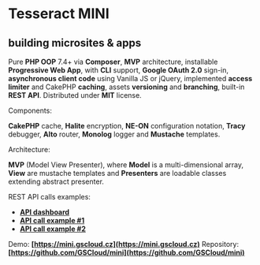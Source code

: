 Tesseract MINI
==============

building microsites & apps
--------------------------

Pure **PHP OOP** 7.4+ via **Composer**, **MVP** architecture, installable **Progressive Web App**, with **CLI** support, **Google OAuth 2.0** sign-in,
**asynchronous client code** using Vanilla JS or jQuery, implemented **access limiter** and CakePHP **caching**, assets **versioning** and **branching**,
built-in **REST API**. Distributed under **MIT** license.

Components:

**CakePHP** cache, **Halite** encryption, **NE-ON** configuration notation, **Tracy** debugger, **Alto** router, **Monolog** logger and **Mustache** templates.

Architecture:

**MVP** (Model View Presenter),
where **Model** is a multi-dimensional array, **View** are mustache templates and **Presenters** are loadable classes extending abstract presenter.

REST API calls examples:

* **[API dashboard](/api)**
* **[API call example #1](/api/v1/GetCall1)**
* **[API call example #2](/api/v1/GetCall2/someparameter)**

Demo: **[https://mini.gscloud.cz](https://mini.gscloud.cz)**
Repository:  **[https://github.com/GSCloud/mini](https://github.com/GSCloud/mini)**
